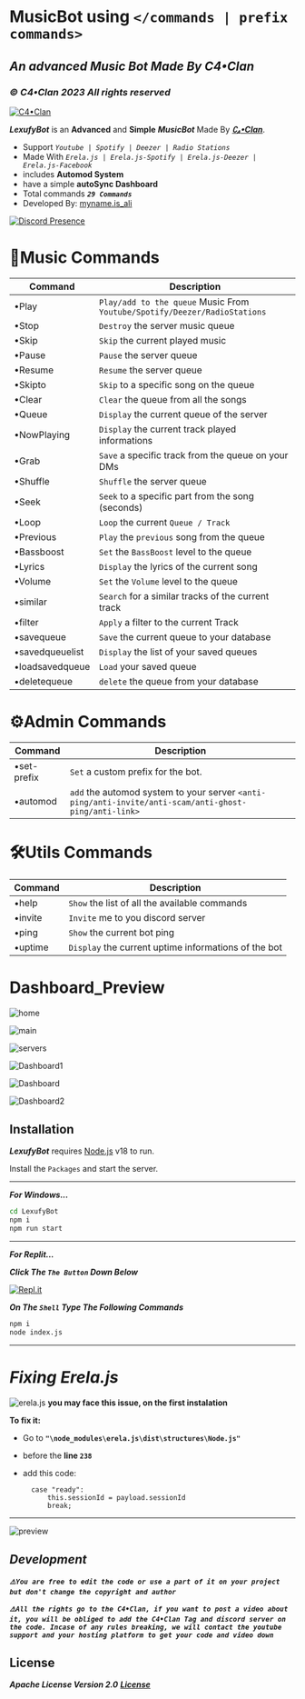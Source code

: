 # MusicBot using `</commands | prefix commands>`
## _An advanced Music Bot Made By C4•Clan_
### ***_© C4•Clan 2023 All rights reserved_***

[![C4•Clan](https://i.imgur.com/j97DJzV.png)](https://discord.gg/c4-clan-community-917454141087965244)

_**LexufyBot**_ is an **Advanced** and **Simple** ***_MusicBot_*** Made By   **_[∁₄•Clan](https://discord.gg/c4-clan-community-917454141087965244)_**.
- Support *_`Youtube | Spotify | Deezer | Radio Stations`_*
- Made With *_`Erela.js | Erela.js-Spotify | Erela.js-Deezer | Erela.js-Facebook`_*
- includes __Automod System__
- have a simple __autoSync Dashboard__
- Total commands *__`29 Commands`__*
- Developed By: [myname.is_ali](https://discord.com/users/622846126713995305)
 
 [![Discord Presence](https://lanyard.cnrad.dev/api/622846126713995305?theme=dark&animated=true&hideDiscrim=true&borderRadius=10px)](https://discord.com/users/622846126713995305)

# __🎵Music Commands__
| Command | Description |
| --------- | --------- |
| •Play | `Play/add to the queue` Music From `Youtube/Spotify/Deezer/RadioStations` |
| •Stop | `Destroy` the server music queue|
| •Skip | `Skip` the current played music |
| •Pause | `Pause` the server queue |
| •Resume | `Resume` the server queue |
| •Skipto | `Skip` to a specific song on the queue |
| •Clear | `Clear` the queue from all the songs |
| •Queue | `Display` the current queue of the server |
| •NowPlaying | `Display` the current track played informations |
| •Grab | `Save` a specific track from the queue on your DMs |
| •Shuffle | `Shuffle` the server queue |
| •Seek | `Seek` to a specific part from the song (seconds) |
| •Loop | `Loop` the current `Queue / Track` |
| •Previous | `Play` the `previous` song from the queue |
| •Bassboost | `Set` the `BassBoost` level to the queue |
| •Lyrics | `Display` the lyrics of the current song |
| •Volume | `Set` the `Volume` level to the queue |
| •similar | `Search` for a similar tracks of the current track |
| •filter | `Apply` a filter to the current Track |
| •savequeue | `Save` the current queue to your database |
| •savedqueuelist | `Display` the list of your saved queues |
| •loadsavedqueue | `Load` your saved queue |
| •deletequeue | `delete` the queue from your database |

# __⚙️Admin Commands__
| Command | Description |
| --------- | --------- |
| •set-prefix | `Set` a custom prefix for the bot. |
| •automod | `add` the automod system to your server `<anti-ping/anti-invite/anti-scam/anti-ghost-ping/anti-link>` |

# __🛠️Utils Commands__
| Command | Description |
| --------- | --------- |
| •help | `Show` the list of all the available commands |
| •invite | `Invite` me to you discord server |
| •ping | `Show` the current bot ping |
| •uptime | `Display` the current uptime informations of the bot |

# **Dashboard_Preview**
![home](https://i.imgur.com/iWT3p53.png?width=207&height=467) 

![main](https://media.discordapp.net/attachments/1137053277670887524/1139219012442652752/image.png?width=997&height=468)

![servers](https://media.discordapp.net/attachments/1137053277670887524/1139219011599597639/image.png?width=997&height=468)

![Dashboard1](https://i.imgur.com/6oftWTE.png?width=1025&height=396)

![Dashboard](https://i.imgur.com/We1Bc6K.png?width=1025&height=396)

![Dashboard2](https://i.imgur.com/CDbEuuN.png?width=1025&height=350)

## Installation

***_LexufyBot_*** requires [Node.js](https://nodejs.org/dist/v18.0.0/node-v18.0.0-x64.msi) v18 to run.

Install the `Packages` and start the server.

***

**_For Windows..._**
```sh
cd LexufyBot
npm i
npm run start
```
***

**_For Replit..._**

**_Click The `The Button` Down Below_**

[![Repl.it](https://i.imgur.com/jztSOMQ.png)](https://replit.com/github/alidexter001/LexufyBotv2.0)

**_On The `Shell` Type The Following Commands_**
```sh
npm i
node index.js
```
***

# *_Fixing Erela.js_*
![erela.js](https://cdn.discordapp.com/attachments/938827000762744883/1115993475834445834/image.png)
**you may face this issue, on the first instalation**

__To fix it:__
- Go to **`"\node_modules\erela.js\dist\structures\Node.js"`**
- before the **line `238`**

- add this code:

        case "ready":
            this.sessionId = payload.sessionId
            break;

***
![preview](https://i.imgur.com/sy8SSjd.png)
## *_Development_*
**_`⚠️You are free to edit the code or use a part of it on your project but don't change the copyright and author`_**

**_`⚠️All the rights go to the C4•Clan, if you want to post a video about it, you will be obliged to add the C4•Clan Tag and discord server on the code. Incase of any rules breaking, we will contact the youtube support and your hosting platform to get your code and video down`_**

## License
**_Apache License Version 2.0_**
**_[License](https://github.com/alidexter001/LexufyBotv2.0/blob/main/LICENSE)_**
